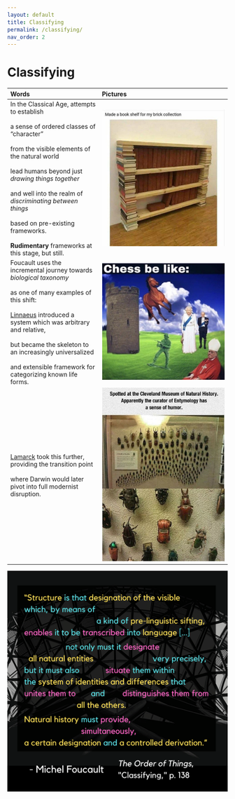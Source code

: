```yaml
---
layout: default
title: Classifying
permalink: /classifying/
nav_order: 2
---
```


# Classifying 

| Words | Pictures |
|:---------------------------------|:------------------------------------------------------|
|In the Classical Age, attempts to establish <br> <br> a sense of ordered classes of “character” <br> <br> from the visible elements of the natural world <br> <br> lead humans beyond just *drawing things together* <br> <br> and well into the realm of *discriminating between things* <br> <br> based on pre-existing frameworks. <br> <br> **Rudimentary** frameworks at this stage, but still. | ![like this bookshelf](../memes/bookshelf.jpg) |
| Foucault uses the incremental journey towards *biological taxonomy* <br> <br> as one of many examples of this shift: <br> <br> [Linnaeus](https://en.wikipedia.org/wiki/Systema_Naturae) introduced a system which was arbitrary and relative, <br> <br> but became the skeleton to an increasingly universalized <br> <br> and extensible framework for categorizing known life forms. | ![Chess be like](../memes/chessbelike.jpg)  |
| [Lamarck](http://knarf.english.upenn.edu/People/lamarck.html#:~:text=Lamarck%2C%20studying%20Linnaeus's%20system,largely%20the%20work%20of%20Lamarck) took this further, providing the transition point <br> <br> where Darwin would later pivot into full modernist disruption. | ![Classifying memes](../memes/naturalhistorytaxonomymeme.jpg) |

![Classifying](../graphics/toot_classifying_graphic.png)

